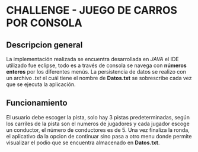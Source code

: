 # CHALLENGE - JUEGO DE CARROS POR CONSOLA

## Descripcion general

La implementación realizada se encuentra desarrollada en *JAVA* el IDE utilizado fue eclipse, todo es a través de consola se navega con **números enteros** por los diferentes menús. 
La persistencia de datos se realizo con un archivo *.txt* el cuál tiene el nombre de **Datos.txt** se sobrescribe cada vez que se ejecuta la aplicación.

## Funcionamiento

El usuario debe escoger la pista, solo hay 3 pistas predeterminadas, según los carriles de la pista son el numeros de jugadores y cada jugador escoge un conductor, el número de  conductores es de 5.
Una vez finaliza la ronda, el aplicativo  da la opcion de  continuar  sino pasa a otro menu donde permite visualizar el podio que se encuentra almacenado en **Datos.txt**.
